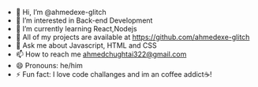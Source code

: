 - 👋 Hi, I’m @ahmedexe-glitch
- 👀 I’m interested in Back-end Development
- 🌱 I’m currently learning React,Nodejs
- 💞️ All of my projects are available at https://github.com/ahmedexe-glitch
- 💬 Ask me about Javascript, HTML and CSS
- 📫 How to reach me ahmedchughtai322@gmail.com
- 😄 Pronouns: he/him
- ⚡ Fun fact: I love code challanges and im an coffee addict☕!
